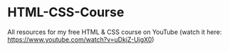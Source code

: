 # HTML-CSS-Course
All resources for my free HTML &amp; CSS course on YouTube (watch it here: https://www.youtube.com/watch?v=uDkjZ-UjgX0)
